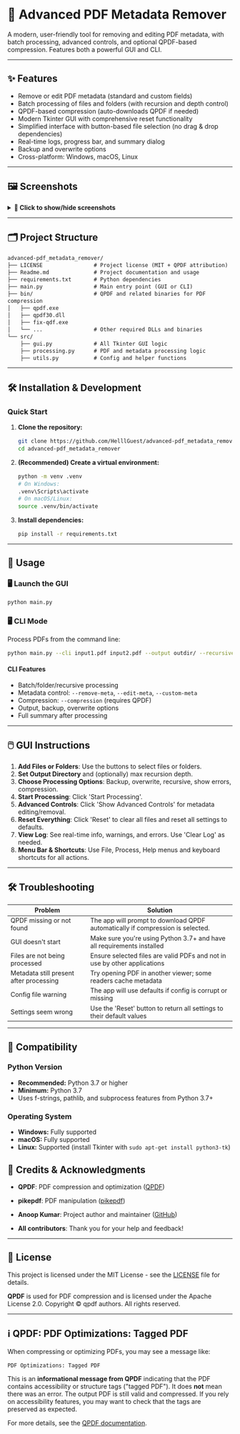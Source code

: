 # 🧹 Advanced PDF Metadata Remover

A modern, user-friendly tool for removing and editing PDF metadata, with batch processing, advanced controls, and optional QPDF-based compression. Features both a powerful GUI and CLI.

---

## ✨ Features

- Remove or edit PDF metadata (standard and custom fields)
- Batch processing of files and folders (with recursion and depth control)
- QPDF-based compression (auto-downloads QPDF if needed)
- Modern Tkinter GUI with comprehensive reset functionality
- Simplified interface with button-based file selection (no drag & drop dependencies)
- Real-time logs, progress bar, and summary dialog
- Backup and overwrite options
- Cross-platform: Windows, macOS, Linux

---

## 🖼️ Screenshots

<details>
<summary><strong>📸 Click to show/hide screenshots</strong></summary>

### Main Window

![Main Window](screenshots/main_window.png)

### Processing Log

![Processing Log](screenshots/log_window.png)

### Advanced Controls

![Advanced Controls](screenshots/advanced_controls.png)

</details>

---

## 🗂️ Project Structure

```text
advanced-pdf_metadata_remover/
├── LICENSE                # Project license (MIT + QPDF attribution)
├── Readme.md              # Project documentation and usage
├── requirements.txt       # Python dependencies
├── main.py                # Main entry point (GUI or CLI)
├── bin/                   # QPDF and related binaries for PDF compression
│   ├── qpdf.exe
│   ├── qpdf30.dll
│   ├── fix-qdf.exe
│   └── ...                # Other required DLLs and binaries
└── src/
    ├── gui.py             # All Tkinter GUI logic
    ├── processing.py      # PDF and metadata processing logic
    ├── utils.py           # Config and helper functions

```

---

## 🛠️ Installation & Development

### Quick Start

1. **Clone the repository:**
   ```sh
   git clone https://github.com/HelllGuest/advanced-pdf_metadata_remover.git
   cd advanced-pdf_metadata_remover
   ```
2. **(Recommended) Create a virtual environment:**
   ```sh
   python -m venv .venv
   # On Windows:
   .venv\Scripts\activate
   # On macOS/Linux:
   source .venv/bin/activate
   ```
3. **Install dependencies:**
   ```sh
   pip install -r requirements.txt
   ```

---

## 🚀 Usage

### 🖥️ Launch the GUI

```sh
python main.py
```

### 🖥️ CLI Mode

Process PDFs from the command line:
```sh
python main.py --cli input1.pdf input2.pdf --output outdir/ --recursive --compression Medium --remove-meta /Author /Title
```

#### CLI Features
- Batch/folder/recursive processing
- Metadata control: `--remove-meta`, `--edit-meta`, `--custom-meta`
- Compression: `--compression` (requires QPDF)
- Output, backup, overwrite options
- Full summary after processing

---

## 🖱️ GUI Instructions

1. **Add Files or Folders**: Use the buttons to select files or folders.
2. **Set Output Directory** and (optionally) max recursion depth.
3. **Choose Processing Options**: Backup, overwrite, recursive, show errors, compression.
4. **Start Processing**: Click 'Start Processing'.
5. **Advanced Controls**: Click 'Show Advanced Controls' for metadata editing/removal.
6. **Reset Everything**: Click 'Reset' to clear all files and reset all settings to defaults.
7. **View Log**: See real-time info, warnings, and errors. Use 'Clear Log' as needed.
8. **Menu Bar & Shortcuts**: Use File, Process, Help menus and keyboard shortcuts for all actions.

---

## 🛠️ Troubleshooting

| Problem                                 | Solution                                                                         |
| --------------------------------------- | -------------------------------------------------------------------------------- |
| QPDF missing or not found               | The app will prompt to download QPDF automatically if compression is selected.   |
| GUI doesn't start                       | Make sure you're using Python 3.7+ and have all requirements installed           |
| Files are not being processed           | Ensure selected files are valid PDFs and not in use by other applications        |
| Metadata still present after processing | Try opening PDF in another viewer; some readers cache metadata                   |
| Config file warning                     | The app will use defaults if config is corrupt or missing                        |
| Settings seem wrong                     | Use the 'Reset' button to return all settings to their default values            |

---

## 🧩 Compatibility

### Python Version
- **Recommended:** Python 3.7 or higher
- **Minimum:** Python 3.7
- Uses f-strings, pathlib, and subprocess features from Python 3.7+

### Operating System
- **Windows:** Fully supported
- **macOS:** Fully supported
- **Linux:** Supported (install Tkinter with `sudo apt-get install python3-tk`)



## 🙏 Credits & Acknowledgments

- **QPDF**: PDF compression and optimization ([QPDF](https://github.com/qpdf/qpdf))
- **pikepdf**: PDF manipulation ([pikepdf](https://github.com/pikepdf/pikepdf))

- **Anoop Kumar**: Project author and maintainer ([GitHub](https://github.com/HelllGuest))
- **All contributors**: Thank you for your help and feedback!

---

## 📝 License

This project is licensed under the MIT License - see the [LICENSE](LICENSE) file for details.

**QPDF** is used for PDF compression and is licensed under the Apache License 2.0. Copyright © qpdf authors. All rights reserved.

---

## ℹ️ QPDF: PDF Optimizations: Tagged PDF
When compressing or optimizing PDFs, you may see a message like:
```
PDF Optimizations: Tagged PDF
```
This is an **informational message from QPDF** indicating that the PDF contains accessibility or structure tags ("tagged PDF"). It does **not** mean there was an error. The output PDF is still valid and compressed. If you rely on accessibility features, you may want to check that the tags are preserved as expected.

For more details, see the [QPDF documentation](https://qpdf.readthedocs.io/en/latest/).

